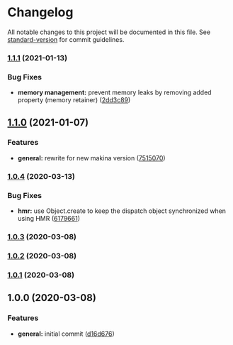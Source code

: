 # Changelog

All notable changes to this project will be documented in this file. See [standard-version](https://github.com/conventional-changelog/standard-version) for commit guidelines.

### [1.1.1](https://github.com/ezylean/vue-makina/compare/v1.1.0...v1.1.1) (2021-01-13)


### Bug Fixes

* **memory management:** prevent memory leaks by removing added property (memory retainer) ([2dd3c89](https://github.com/ezylean/vue-makina/commit/2dd3c89))



## [1.1.0](https://github.com/ezylean/vue-makina/compare/v1.0.4...v1.1.0) (2021-01-07)


### Features

* **general:** rewrite for new makina version ([7515070](https://github.com/ezylean/vue-makina/commit/7515070))



### [1.0.4](https://github.com/ezylean/vue-makina/compare/v1.0.3...v1.0.4) (2020-03-13)


### Bug Fixes

* **hmr:** use Object.create to keep the dispatch object synchronized when using HMR ([6179661](https://github.com/ezylean/vue-makina/commit/6179661))



### [1.0.3](https://github.com/ezylean/vue-makina/compare/v1.0.2...v1.0.3) (2020-03-08)



### [1.0.2](https://github.com/ezylean/vue-makina/compare/v1.0.1...v1.0.2) (2020-03-08)



### [1.0.1](https://github.com/ezylean/vue-makina/compare/v1.0.0...v1.0.1) (2020-03-08)



## 1.0.0 (2020-03-08)


### Features

* **general:** initial commit ([d16d676](https://github.com/ezylean/vue-makina/commit/d16d676))
